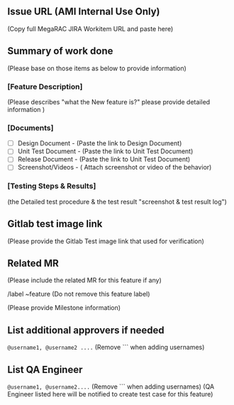 ## Issue URL (AMI Internal Use Only)
(Copy full MegaRAC JIRA Workitem URL and paste here)

## Summary of work done
(Please base on those items as below to provide information)

### [Feature Description]
(Please describes "what the New feature is?" please provide detailed information )

### [Documents]
- [ ] Design Document - (Paste the link to Design Document)
- [ ] Unit Test Document - (Paste the link to Unit Test Document)
- [ ] Release Document - (Paste the link to Unit Test Document)
- [ ] Screenshot/Videos - ( Attach screenshot or video of the behavior)

### [Testing Steps & Results]
(the Detailed test procedure & the test result "screenshot & test result log")

## Gitlab test image link
(Please provide the Gitlab Test image link that used for verification)

## Related MR
(Please include the related MR for this feature if any)

/label ~feature
(Do not remove this feature label)

(Please provide Milestone information)

## List additional approvers if needed
```@username1, @username2 ....``` (Remove ``` when adding usernames)

## List QA Engineer 
```@username1, @username2....``` (Remove ``` when adding usernames)
(QA Engineer listed here will be notified to create test case for this feature)


